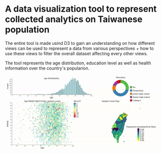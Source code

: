 # A data visualization tool to represent collected analytics on Taiwanese population
The entire tool is made usind D3 to gain an understanding on how different views can be used
to represent a data from various perspectives + how to use these views to filter the
overall dataset affecting every other views.

The tool represents the age distribution, education level as well as health information over the country's popularion.

![Usage example](D3/.example.gif)

